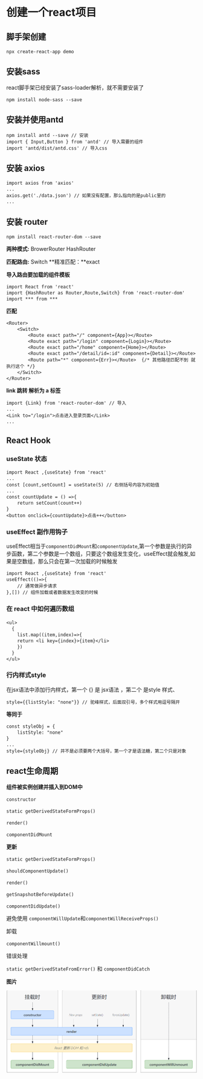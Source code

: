 

# 创建一个react项目

## 脚手架创建 

```
npx create-react-app demo
```

## 安装sass

react脚手架已经安装了sass-loader解析，就不需要安装了

```
npm install node-sass --save
```

## 安装并使用antd

```
npm install antd --save // 安装
import { Input,Button } from 'antd' // 导入需要的组件
import 'antd/dist/antd.css' // 导入css
```

## 安装 axios

```
import axios from 'axios'
...
axios.get('./data.json') // 如果没有配置，那么指向的是public里的
...
```

## 安装 router 

```
npm install react-router-dom --save
```

**两种模式:** BrowerRouter HashRouter

**匹配路由:**  Switch  **精准匹配：**exact

**导入路由要加载的组件模板**

```
import React from 'react'
import {HashRouter as Router,Route,Switch} from 'react-router-dom'
import *** from *** 
```

**匹配**

```
<Router>
    <Switch>
        <Route exact path="/" component={App}></Route>
        <Route exact path="/login" component={Login}></Route>
        <Route exact path="/home" component={Home}></Route>
        <Route exact path="/detail/id=:id" component={Detail}></Route>
        <Route path="*" component={Err}></Route>  {/* 其他路径匹配不到 就执行这个 */}
    </Switch>
</Router>
```

**link 跳转 解析为 a 标签**

```
import {Link} from 'react-router-dom' // 导入
...
<Link to="/login">点击进入登录页面</Link> 
...
```

## React Hook

### useState 状态

```
import React ,{useState} from 'react'
...
const [count,setCount] = useState(5) // 右侧括号内容为初始值
...
const countUpdate = () =>{
	return setCount(count++)
}
<button onclick={countUpdate}>点击++</button>
```

### useEffect  副作用钩子

useEffect相当于`componentDidMount`和`componentUpdate`,第一个参数是执行的异步函数，第二个参数是一个数组，只要这个数组发生变化，useEffect就会触发,如果是空数组，那么只会在第一次加载的时候触发

```
import React ,{useState} from 'react'
useEffect(()=>{
	// 通常做异步请求
},[]) // 组件加载或者数据发生改变的时候
```

### 在 react 中如何遍历数组

```
<ul>
  {
    list.map((item,index)=>{
    return <li key={index}>{item}</li>
    })
  }
</ul>
```

### 行内样式style

在jsx语法中添加行内样式，第一个 {} 是 jsx语法 ，第二个 是style 样式、

```
style={{listStyle: "none"}} // 驼峰样式，后面双引号，多个样式用逗号隔开
```

**等同于**

```
const styleObj = {
	listStyle: "none"
}
...
style={styleObj} // 并不是必须要两个大括号，第一个才是语法糖，第二个只是对象
```

## react生命周期

**组件被实例创建并插入到DOM中**

`constructor`

`static getDerivedStateFormProps()`

`render()`

`componentDidMount`

**更新**

`static getDerivedStateFormProps()`

`shouldComponentUpdate()`

`render()`

`getSnapshotBeforeUpdate()`

`componentDidUpdate()`

避免使用 `componentWillUpdate`和`componentWillReceiveProps()`

卸载

`componentWillmount()`

错误处理

`static getDerivedStateFromError()` 和 `componentDidCatch`

**图片**

![](https://github.com/soupJian/react-demo/blob/main/public/react.PNG)

